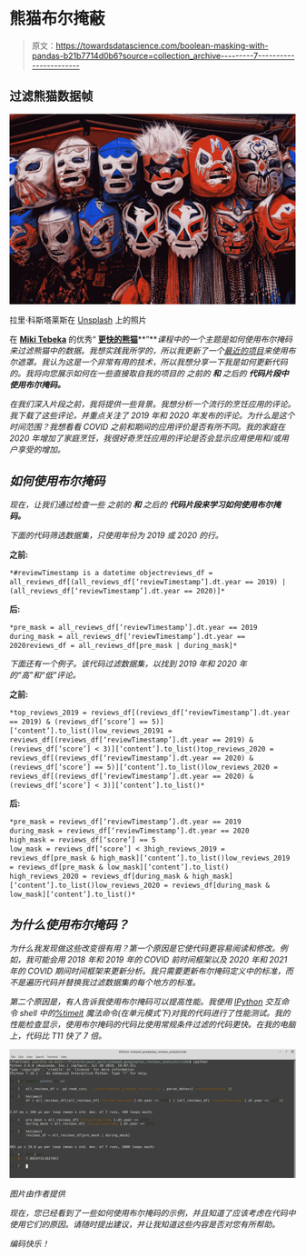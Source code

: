 # 熊猫布尔掩蔽

> 原文：<https://towardsdatascience.com/boolean-masking-with-pandas-b21b7714d0b6?source=collection_archive---------7----------------------->

## 过滤熊猫数据帧

![](img/9abbbe1763eba4686cdc35ed2b999938.png)

拉里·科斯塔莱斯在 [Unsplash](https://unsplash.com/?utm_source=unsplash&utm_medium=referral&utm_content=creditCopyText) 上的照片

在 [**Miki Tebeka**](https://medium.com/@tebeka) 的优秀“ [**更快的熊猫**](https://www.linkedin.com/learning/faster-pandas)**”***课程中的一个主题是如何使用布尔掩码来过滤熊猫中的数据。我想实践我所学的，所以我更新了一个[最近的项目](https://github.com/lspope/cookpad_reviews_analysis)来使用布尔遮罩。我认为这是一个非常有用的技术，所以我想分享一下我是如何更新代码的。我将向您展示如何在一些直接取自我的项目的 之前的 ***和*** 之后的 ***代码片段中使用布尔掩码。****

*在我们深入片段之前，我将提供一些背景。我想分析一个流行的烹饪应用的评论。我下载了这些评论，并重点关注了 2019 年和 2020 年发布的评论。为什么是这个时间范围？我想看看 COVID 之前和期间的应用评价是否有所不同。我的家庭在 2020 年增加了家庭烹饪，我很好奇烹饪应用的评论是否会显示应用使用和/或用户享受的增加。*

## *如何使用布尔掩码*

*现在，让我们通过检查一些 之前的 ***和*** 之后的 ***代码片段来学习如何使用布尔掩码。****

*下面的代码筛选数据集，只使用年份为 2019 或 2020 的行。*

****之前:****

```
*#reviewTimestamp is a datetime objectreviews_df = all_reviews_df[(all_reviews_df[‘reviewTimestamp’].dt.year == 2019) | (all_reviews_df[‘reviewTimestamp’].dt.year == 2020)]*
```

****后:****

```
*pre_mask = all_reviews_df[‘reviewTimestamp’].dt.year == 2019
during_mask = all_reviews_df[‘reviewTimestamp’].dt.year == 2020reviews_df = all_reviews_df[pre_mask | during_mask]*
```

*下面还有一个例子。该代码过滤数据集，以找到 2019 年和 2020 年的“高”和“低”评论。*

****之前:****

```
*top_reviews_2019 = reviews_df[(reviews_df[‘reviewTimestamp’].dt.year == 2019) & (reviews_df[‘score’] == 5)][‘content’].to_list()low_reviews_20191 = reviews_df[(reviews_df[‘reviewTimestamp’].dt.year == 2019) & (reviews_df[‘score’] < 3)][‘content’].to_list()top_reviews_2020 = reviews_df[(reviews_df[‘reviewTimestamp’].dt.year == 2020) & (reviews_df[‘score’] == 5)][‘content’].to_list()low_reviews_2020 = reviews_df[(reviews_df[‘reviewTimestamp’].dt.year == 2020) & (reviews_df[‘score’] < 3)][‘content’].to_list()*
```

****后:****

```
*pre_mask = reviews_df[‘reviewTimestamp’].dt.year == 2019
during_mask = reviews_df[‘reviewTimestamp’].dt.year == 2020
high_mask = reviews_df[‘score’] == 5
low_mask = reviews_df[‘score’] < 3high_reviews_2019 = reviews_df[pre_mask & high_mask][‘content’].to_list()low_reviews_2019 = reviews_df[pre_mask & low_mask][‘content’].to_list() high_reviews_2020 = reviews_df[during_mask & high_mask][‘content’].to_list()low_reviews_2020 = reviews_df[during_mask & low_mask][‘content’].to_list()*
```

## *为什么使用布尔掩码？*

*为什么我发现做这些改变很有用？第一个原因是它使代码更容易阅读和修改。例如，我可能会用 2018 年和 2019 年的 COVID 前时间框架以及 2020 年和 2021 年的 COVID 期间时间框架来更新分析。我只需要更新布尔掩码定义中的标准，而不是遍历代码并替换我过滤数据集的每个地方的标准。*

*第二个原因是，有人告诉我使用布尔掩码可以提高性能。我使用 [IPython](https://ipython.org/) 交互命令 shell 中的[%timeit](https://ipython.readthedocs.io/en/stable/interactive/magics.html?highlight=%25%25timeit#magic-timeit) 魔法命令(在单元模式下)对我的代码进行了性能测试。我的性能检查显示，使用布尔掩码的代码比使用常规条件过滤的代码更快。在我的电脑上，代码比 T11 快了 7 倍。*

*![](img/61593e062f2ba7ff4126865e7c1ebb93.png)*

*图片由作者提供*

*现在，您已经看到了一些如何使用布尔掩码的示例，并且知道了应该考虑在代码中使用它们的原因。请随时提出建议，并让我知道这些内容是否对您有所帮助。*

*编码快乐！*